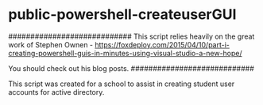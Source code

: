 # public-powershell-createuserGUI
############################
This script relies heavily on the great work of Stephen Ownen - https://foxdeploy.com/2015/04/10/part-i-creating-powershell-guis-in-minutes-using-visual-studio-a-new-hope/

You should check out his blog posts.
############################

This script was created for a school to assist in creating student user accounts for active directory.
